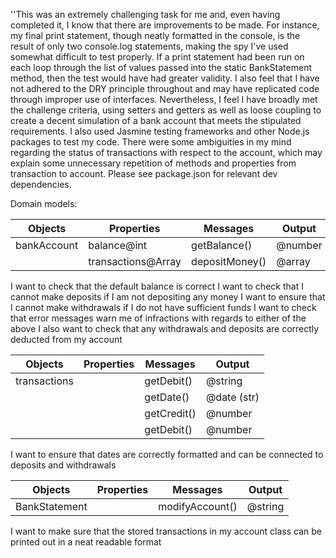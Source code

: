 ''This was an extremely challenging task for me and, even having completed it, I know that there are improvements to be made. For instance, my final print statement, though neatly formatted in the console, is the result of only two console.log statements, making the spy I've used somewhat difficult to test properly. If a print statement had been run on each loop through the list of values passed into the static BankStatement method, then the test would have had greater validity. I also feel that I have not adhered to the DRY principle throughout and may have replicated code through improper use of interfaces. Nevertheless, I feel I have broadly met the challenge criteria, using setters and getters as well as loose coupling to create a decent simulation of a bank account that meets the stipulated requirements. I also used Jasmine testing frameworks and other Node.js packages to test my code. There were some ambiguities in my mind regarding the status of transactions with respect to the account, which may explain some unnecessary repetition of methods and properties from transaction to account. Please see package.json for relevant dev dependencies. 

Domain models:

| Objects     | Properties                  | Messages       | Output  |
| ----------- | --------------------------- | -------------- | ------- |
| bankAccount | balance@int                 | getBalance()   | @number |
|             | transactions@Array          | depositMoney() | @array  |

I want to check that the default balance is correct
I want to check that I cannot make deposits if I am not depositing any money
I want to ensure that I cannot make withdrawals if I do not have sufficient funds
I want to check that error messages warn me of infractions with regards to either of the above
I also want to check that any withdrawals and deposits are correctly deducted from my account

| Objects      | Properties                  | Messages          | Output      |
| ------------ | --------------------------- | ----------------- | ----------- |
| transactions |                             | getDebit()        | @string     |
|              |                             | getDate()         | @date (str) |
|              |                             | getCredit()       | @number     |
|              |                             | getDebit()        | @number     |

I want to ensure that dates are correctly formatted and can be connected to deposits and withdrawals

| Objects        | Properties                  | Messages          | Output      |
| ------------   | --------------------------- | ----------------- | ----------- |
| BankStatement  |                             | modifyAccount()   | @string     |

I want to make sure that the stored transactions in my account class can be printed out in a neat readable format


